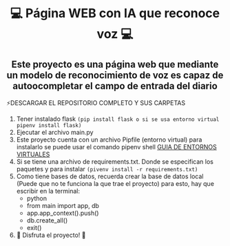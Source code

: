 <div align="center">
<h1>💻 Página WEB con IA que reconoce voz   💻</h1>
<h2>Este proyecto es una página web que mediante un modelo de reconocimiento de voz es capaz de autoocompletar el campo de entrada del diario </h2>
</div>

<!--START_SECTION:activity-->
:zap:DESCARGAR EL REPOSITORIO COMPLETO Y SUS CARPETAS 
1. Tener instalado flask ```(pip install flask o si se usa entorno virtual pipenv install flask)```
2. Ejecutar el archivo main.py    
3. Este proyecto cuenta con un archivo Pipfile (entorno virtual) para instalarlo se puede usar el comando pipenv shell [GUIA DE ENTORNOS VIRTUALES](https://jarroba.com/pipenv-gestor-de-entornos-virtuales-de-python/) 
4. Si se tiene una archivo de requirements.txt. Donde se especifican los paquetes y para instalar ```(pivenv install -r requirements.txt)```
5. Como tiene bases de datos, recuerda crear la base de datos local (Puede que no te funciona la que trae el proyecto) para esto, hay que escribir en la terminal:
     - python
     - from main import app, db
     - app.app_context().push()
     - db.create_all()
     - exit()
6. 🎉 Disfruta el proyecto! 🎉
<!--END_SECTION:activity-->

